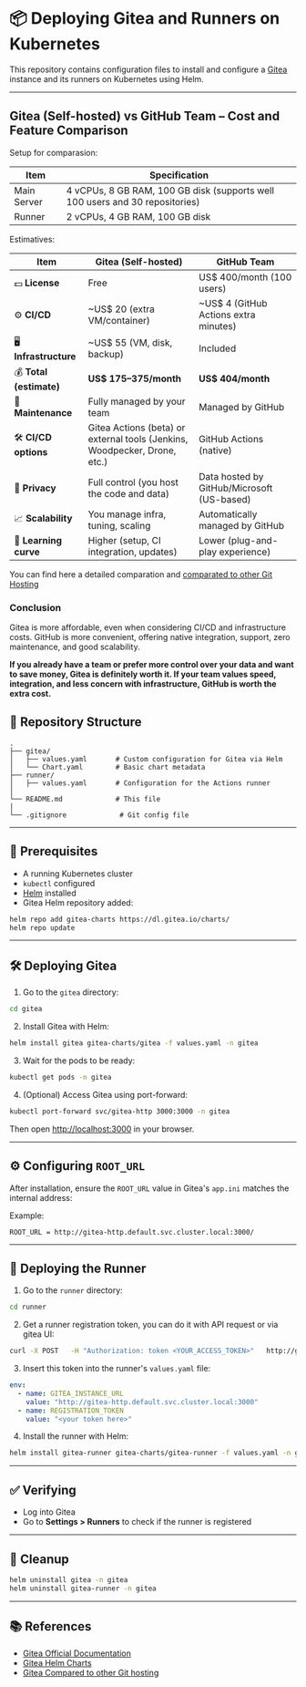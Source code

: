 
# 📦 Deploying Gitea and Runners on Kubernetes

This repository contains configuration files to install and configure a [Gitea](https://gitea.io) instance and its runners on Kubernetes using Helm.

---


## Gitea (Self-hosted) vs GitHub Team – Cost and Feature Comparison

Setup for comparasion:

| Item | Specification
| ------------|------------------------------|
| Main Server | 4 vCPUs, 8 GB RAM, 100 GB disk (supports well 100 users and 30 repositories)|
| Runner      | 2 vCPUs, 4 GB RAM, 100 GB disk                                              |


Estimatives:


| Item                    | **Gitea (Self-hosted)**                                                   | **GitHub Team**                            |
| ----------------------- | ------------------------------------------------------------------------- | ------------------------------------------ |
| 💵 **License**          | Free                                                                      | US\$ 400/month (100 users)                 |
| ⚙️ **CI/CD**            | \~US\$ 20 (extra VM/container)                                            | \~US\$ 4 (GitHub Actions extra minutes)    |
| 🖥️ **Infrastructure**  | \~US\$ 55 (VM, disk, backup)                                              | Included                                   |
| 💰 **Total (estimate)** | **US\$ 175–375/month**                                                    | **US\$ 404/month**                         |
| 🔧 **Maintenance**      | Fully managed by your team                                                | Managed by GitHub                          |
| 🛠️ **CI/CD options**   | Gitea Actions (beta) or external tools (Jenkins, Woodpecker, Drone, etc.) | GitHub Actions (native)                    |
| 🔐 **Privacy**          | Full control (you host the code and data)                                 | Data hosted by GitHub/Microsoft (US-based) |
| 📈 **Scalability**      | You manage infra, tuning, scaling                                         | Automatically managed by GitHub            |
| 🧠 **Learning curve**   | Higher (setup, CI integration, updates)                                   | Lower (plug-and-play experience)           |
          


You can find here a detailed comparation and [comparated to other Git Hosting](https://docs.gitea.com/installation/comparison)


### Conclusion

Gitea is more affordable, even when considering CI/CD and infrastructure costs.
GitHub is more convenient, offering native integration, support, zero maintenance, and good scalability.

**If you already have a team or prefer more control over your data and want to save money, Gitea is definitely worth it.
If your team values speed, integration, and less concern with infrastructure, GitHub is worth the extra cost.**



## 📁 Repository Structure

```
.
├── gitea/
│   ├── values.yaml       # Custom configuration for Gitea via Helm
│   └── Chart.yaml        # Basic chart metadata
├── runner/
│   ├── values.yaml       # Configuration for the Actions runner
│   
└── README.md             # This file
│   
└── .gitignore             # Git config file
```

---

## 🚀 Prerequisites

- A running Kubernetes cluster
- `kubectl` configured
- [Helm](https://helm.sh) installed
- Gitea Helm repository added:

```bash
helm repo add gitea-charts https://dl.gitea.io/charts/
helm repo update
```

---

## 🛠️ Deploying Gitea

1. Go to the `gitea` directory:

```bash
cd gitea
```

2. Install Gitea with Helm:

```bash
helm install gitea gitea-charts/gitea -f values.yaml -n gitea
```

3. Wait for the pods to be ready:

```bash
kubectl get pods -n gitea
```

4. (Optional) Access Gitea using port-forward:

```bash
kubectl port-forward svc/gitea-http 3000:3000 -n gitea
```

Then open [http://localhost:3000](http://localhost:3000) in your browser.

---

## ⚙️ Configuring `ROOT_URL`

After installation, ensure the `ROOT_URL` value in Gitea's `app.ini` matches the internal address:

Example:

```
ROOT_URL = http://gitea-http.default.svc.cluster.local:3000/
```

---

## 🤖 Deploying the Runner

1. Go to the `runner` directory:

```bash
cd runner
```

2. Get a runner registration token, you can do it with API request or via gitea UI:

```bash
curl -X POST   -H "Authorization: token <YOUR_ACCESS_TOKEN>"   http://gitea-http.default.svc.cluster.local:3000/api/v1/actions/runners/registration-token
```

3. Insert this token into the runner's `values.yaml` file:

```yaml
env:
  - name: GITEA_INSTANCE_URL
    value: "http://gitea-http.default.svc.cluster.local:3000"
  - name: REGISTRATION_TOKEN
    value: "<your token here>"
```

4. Install the runner with Helm:

```bash
helm install gitea-runner gitea-charts/gitea-runner -f values.yaml -n gitea
```

---

## ✅ Verifying

- Log into Gitea
- Go to **Settings > Runners** to check if the runner is registered

---

## 🧹 Cleanup

```bash
helm uninstall gitea -n gitea
helm uninstall gitea-runner -n gitea
```

---

## 📚 References

- [Gitea Official Documentation](https://docs.gitea.io/)
- [Gitea Helm Charts](https://gitea.com/gitea/helm-chart)
- [Gitea Compared to other Git hosting](https://docs.gitea.com/installation/comparison)

